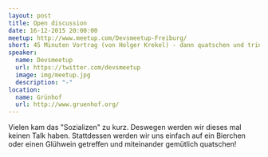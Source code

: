 ```yaml
---
layout: post
title: Open discussion
date: 16-12-2015 20:00:00
meetup: http://www.meetup.com/Devsmeetup-Freiburg/
short: 45 Minuten Vortrag (von Holger Krekel) - dann quatschen und trinken! :)
speaker:
  name: Devsmeetup
  url: https://twitter.com/devsmeetup
  image: img/meetup.jpg
  description: "-"
location:
  name: Grünhof
  url: http://www.gruenhof.org/
---
```


Vielen kam das "Sozializen" zu kurz. Deswegen werden wir dieses mal keinen Talk haben.
Stattdessen werden wir uns einfach auf ein Bierchen oder einen Glühwein getreffen und miteinander gemütlich quatschen!